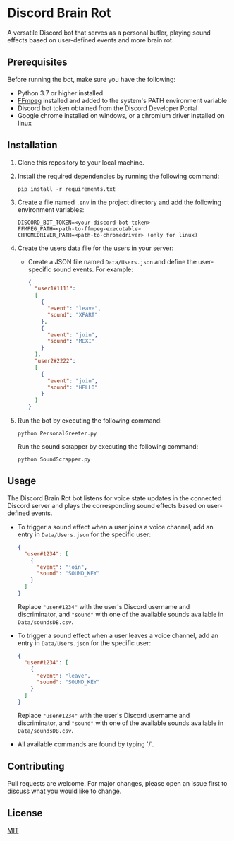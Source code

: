 
# Discord Brain Rot

A versatile Discord bot that serves as a personal butler, playing sound effects based on user-defined events and more brain rot.

## Prerequisites

Before running the bot, make sure you have the following:

- Python 3.7 or higher installed
- [FFmpeg](https://ffmpeg.org/) installed and added to the system's PATH environment variable
- Discord bot token obtained from the Discord Developer Portal
- Google chrome installed on windows, or a chromium driver installed on linux

## Installation

1. Clone this repository to your local machine.
2. Install the required dependencies by running the following command:

   ```
   pip install -r requirements.txt
   ```

3. Create a file named `.env` in the project directory and add the following environment variables:

   ```
   DISCORD_BOT_TOKEN=<your-discord-bot-token>
   FFMPEG_PATH=<path-to-ffmpeg-executable>
   CHROMEDRIVER_PATH=<path-to-chromedriver> (only for linux) 
   ```

4. Create the users data file for the users in your server:

   - Create a JSON file named `Data/Users.json` and define the user-specific sound events. For example:

     ```json
     {
       "user1#1111": 
       [
         {
           "event": "leave",
           "sound": "XFART"
         },
         {
           "event": "join",
           "sound": "MEXI"
         }
       ],
       "user2#2222": 
       [
         {
           "event": "join",
           "sound": "HELLO"
         }
       ]
     }
     ```

5. Run the bot by executing the following command:

   ```
   python PersonalGreeter.py
   ```

   Run the sound scrapper by executing the following command:

    ```
    python SoundScrapper.py
    ```

## Usage

The Discord Brain Rot bot listens for voice state updates in the connected Discord server and plays the corresponding sound effects based on user-defined events.

- To trigger a sound effect when a user joins a voice channel, add an entry in `Data/Users.json` for the specific user:

  ```json
  {
    "user#1234": [
      {
        "event": "join",
        "sound": "SOUND_KEY"
      }
    ]
  }
  ```

  Replace `"user#1234"` with the user's Discord username and discriminator, and `"sound"` with one of the available sounds available in `Data/soundsDB.csv`.

- To trigger a sound effect when a user leaves a voice channel, add an entry in `Data/Users.json` for the specific user:

  ```json
  {
    "user#1234": [
      {
        "event": "leave",
        "sound": "SOUND_KEY"
      }
    ]
  }
  ```

  Replace `"user#1234"` with the user's Discord username and discriminator, and `"sound"` with one of the available sounds available in `Data/soundsDB.csv`.

- All available commands are found by typing '/'.

## Contributing

Pull requests are welcome. For major changes, please open an issue first to discuss what you would like to change.


## License

[MIT](https://choosealicense.com/licenses/mit/)